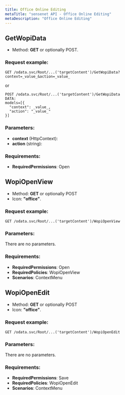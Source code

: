 ```yaml
---
title: Office Online Editing
metaTitle: "sensenet API - Office Online Editing"
metaDescription: "Office Online Editing"
---
```


## GetWopiData
- Method: **GET** or optionally POST.


### Request example:

```
GET /odata.svc/Root/...('targetContent')/GetWopiData?context=_value_&action=_value_
```
or
```
POST /odata.svc/Root/...('targetContent')/GetWopiData
DATA:
models=[{
  "context": _value_, 
  "action": "_value_"
}]
```
### Parameters:
- **context** (HttpContext): 
- **action** (string): 

### Requirements:
- **RequiredPermissions**: Open

## WopiOpenView
- Method: **GET** or optionally POST
- Icon: **"office"**.


### Request example:

```
GET /odata.svc/Root/...('targetContent')/WopiOpenView
```
### Parameters:
There are no parameters.

### Requirements:
- **RequiredPermissions**: Open
- **RequiredPolicies**: WopiOpenView
- **Scenarios**: ContextMenu

## WopiOpenEdit
- Method: **GET** or optionally POST
- Icon: **"office"**.


### Request example:

```
GET /odata.svc/Root/...('targetContent')/WopiOpenEdit
```
### Parameters:
There are no parameters.

### Requirements:
- **RequiredPermissions**: Save
- **RequiredPolicies**: WopiOpenEdit
- **Scenarios**: ContextMenu

